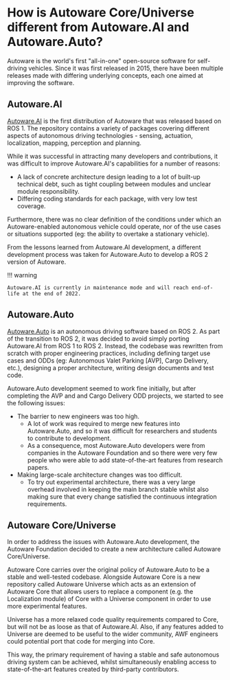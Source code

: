 # How is Autoware Core/Universe different from Autoware.AI and Autoware.Auto?

Autoware is the world's first "all-in-one" open-source software for self-driving vehicles.
Since it was first released in 2015, there have been multiple releases made with differing underlying concepts, each one aimed at improving the software.

## Autoware.AI

[Autoware.AI](https://github.com/Autoware-AI/autoware.ai) is the first distribution of Autoware that was released based on ROS 1. The repository contains a variety of packages covering different aspects of autonomous driving technologies - sensing, actuation, localization, mapping, perception and planning.

While it was successful in attracting many developers and contributions, it was difficult to improve Autoware.AI's capabilities for a number of reasons:

- A lack of concrete architecture design leading to a lot of built-up technical debt, such as tight coupling between modules and unclear module responsibility.
- Differing coding standards for each package, with very low test coverage.

Furthermore, there was no clear definition of the conditions under which an Autoware-enabled autonomous vehicle could operate, nor of the use cases or situations supported (eg: the ability to overtake a stationary vehicle).

From the lessons learned from Autoware.AI development, a different development process was taken for Autoware.Auto to develop a ROS 2 version of Autoware.

!!! warning

    Autoware.AI is currently in maintenance mode and will reach end-of-life at the end of 2022.

## Autoware.Auto

[Autoware.Auto](https://gitlab.com/autowarefoundation/autoware.auto/AutowareAuto) is an autonomous driving software based on ROS 2. As part of the transition to ROS 2, it was decided to avoid simply porting Autoware.AI from ROS 1 to ROS 2. Instead, the codebase was rewritten from scratch with proper engineering practices, including defining target use cases and ODDs (eg: Autonomous Valet Parking [AVP], Cargo Delivery, etc.), designing a proper architecture, writing design documents and test code.

Autoware.Auto development seemed to work fine initially, but after completing the AVP and and Cargo Delivery ODD projects, we started to see the following issues:

- The barrier to new engineers was too high.
  - A lot of work was required to merge new features into Autoware.Auto, and so it was difficult for researchers and students to contribute to development.
  - As a consequence, most Autoware.Auto developers were from companies in the Autoware Foundation and so there were very few people who were able to add state-of-the-art features from research papers.
- Making large-scale architecture changes was too difficult.
  - To try out experimental architecture, there was a very large overhead involved in keeping the main branch stable whilst also making sure that every change satisfied the continuous integration requirements.

## Autoware Core/Universe

In order to address the issues with Autoware.Auto development, the Autoware Foundation decided to create a new architecture called Autoware Core/Universe.

Autoware Core carries over the original policy of Autoware.Auto to be a stable and well-tested codebase. Alongside Autoware Core is a new repository called Autoware Universe which acts as an extension of Autoware Core that allows users to replace a component (e.g. the Localization module) of Core with a Universe component in order to use more experimental features.

Universe has a more relaxed code quality requirements compared to Core, but will not be as loose as that of Autoware.AI. Also, if any features added to Universe are deemed to be useful to the wider community, AWF engineers could potential port that code for merging into Core.

This way, the primary requirement of having a stable and safe autonomous driving system can be achieved, whilst simultaneously enabling access to state-of-the-art features created by third-party contributors.
